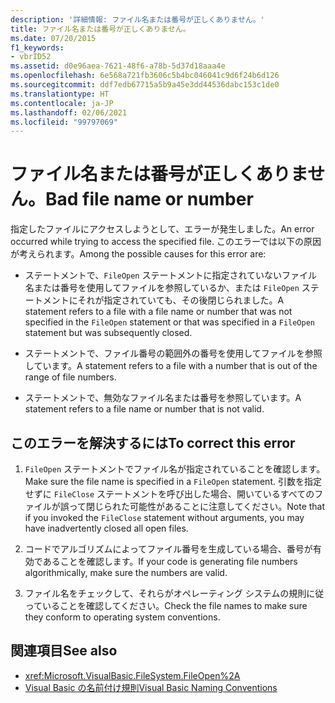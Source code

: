 ```yaml
---
description: '詳細情報: ファイル名または番号が正しくありません。'
title: ファイル名または番号が正しくありません。
ms.date: 07/20/2015
f1_keywords:
- vbrID52
ms.assetid: d0e96aea-7621-48f6-a78b-5d37d18aaa4e
ms.openlocfilehash: 6e568a721fb3606c5b4bc046041c9d6f24b6d126
ms.sourcegitcommit: ddf7edb67715a5b9a45e3dd44536dabc153c1de0
ms.translationtype: HT
ms.contentlocale: ja-JP
ms.lasthandoff: 02/06/2021
ms.locfileid: "99797069"
---
```

# <a name="bad-file-name-or-number"></a><span data-ttu-id="6f9a4-103">ファイル名または番号が正しくありません。</span><span class="sxs-lookup"><span data-stu-id="6f9a4-103">Bad file name or number</span></span>

<span data-ttu-id="6f9a4-104">指定したファイルにアクセスしようとして、エラーが発生しました。</span><span class="sxs-lookup"><span data-stu-id="6f9a4-104">An error occurred while trying to access the specified file.</span></span> <span data-ttu-id="6f9a4-105">このエラーでは以下の原因が考えられます。</span><span class="sxs-lookup"><span data-stu-id="6f9a4-105">Among the possible causes for this error are:</span></span>  
  
- <span data-ttu-id="6f9a4-106">ステートメントで、`FileOpen` ステートメントに指定されていないファイル名または番号を使用してファイルを参照しているか、または `FileOpen` ステートメントにそれが指定されていても、その後閉じられました。</span><span class="sxs-lookup"><span data-stu-id="6f9a4-106">A statement refers to a file with a file name or number that was not specified in the `FileOpen` statement or that was specified in a `FileOpen` statement but was subsequently closed.</span></span>  
  
- <span data-ttu-id="6f9a4-107">ステートメントで、ファイル番号の範囲外の番号を使用してファイルを参照しています。</span><span class="sxs-lookup"><span data-stu-id="6f9a4-107">A statement refers to a file with a number that is out of the range of file numbers.</span></span>  
  
- <span data-ttu-id="6f9a4-108">ステートメントで、無効なファイル名または番号を参照しています。</span><span class="sxs-lookup"><span data-stu-id="6f9a4-108">A statement refers to a file name or number that is not valid.</span></span>  
  
## <a name="to-correct-this-error"></a><span data-ttu-id="6f9a4-109">このエラーを解決するには</span><span class="sxs-lookup"><span data-stu-id="6f9a4-109">To correct this error</span></span>  
  
1. <span data-ttu-id="6f9a4-110">`FileOpen` ステートメントでファイル名が指定されていることを確認します。</span><span class="sxs-lookup"><span data-stu-id="6f9a4-110">Make sure the file name is specified in a `FileOpen` statement.</span></span> <span data-ttu-id="6f9a4-111">引数を指定せずに `FileClose` ステートメントを呼び出した場合、開いているすべてのファイルが誤って閉じられた可能性があることに注意してください。</span><span class="sxs-lookup"><span data-stu-id="6f9a4-111">Note that if you invoked the `FileClose` statement without arguments, you may have inadvertently closed all open files.</span></span>  
  
2. <span data-ttu-id="6f9a4-112">コードでアルゴリズムによってファイル番号を生成している場合、番号が有効であることを確認します。</span><span class="sxs-lookup"><span data-stu-id="6f9a4-112">If your code is generating file numbers algorithmically, make sure the numbers are valid.</span></span>  
  
3. <span data-ttu-id="6f9a4-113">ファイル名をチェックして、それらがオペレーティング システムの規則に従っていることを確認してください。</span><span class="sxs-lookup"><span data-stu-id="6f9a4-113">Check the file names to make sure they conform to operating system conventions.</span></span>  
  
## <a name="see-also"></a><span data-ttu-id="6f9a4-114">関連項目</span><span class="sxs-lookup"><span data-stu-id="6f9a4-114">See also</span></span>

- <xref:Microsoft.VisualBasic.FileSystem.FileOpen%2A>
- [<span data-ttu-id="6f9a4-115">Visual Basic の名前付け規則</span><span class="sxs-lookup"><span data-stu-id="6f9a4-115">Visual Basic Naming Conventions</span></span>](../../programming-guide/program-structure/naming-conventions.md)
